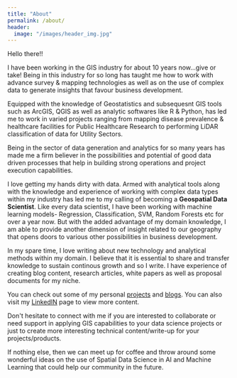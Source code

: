 ```yaml
---
title: "About"
permalink: /about/
header:
  image: "/images/header_img.jpg"
---
```


Hello there!!

I have been working in the GIS industry for about 10 years now...give or take! Being in this industry for so long has taught me how to work with advance survey & mapping technologies as well as on the use of complex data to generate insights that favour business development. 

Equipped with the knowledge of Geostatistics and subsequesnt GIS tools such as ArcGIS, QGIS as well as analytic softwares like R & Python, has led me to work in varied projects ranging from mapping disease prevalence & healthcare facilities for Public Healthcare Research to performing LiDAR classification of data for Utility Sectors. 

Being in the sector of data generation and analytics for so many years has made me a firm believer in the possibilities and potential of good data driven processes that help in building strong operations and project execution capabilities. 

I love getting my hands dirty with data. Armed with analytical tools along with the knowledge and experience of working with complex data types within my industry has led me to my calling of becoming a **Geospatial Data Scientist**. Like every data scientist, I have been working with machine learning models- Regression, Classification, SVM, Random Forests etc for over a year now. But with the added advantage of my domain knowledge, I am able to provide another dimension of insight related to our geography that opens doors to various other possibilities in business development.

In my spare time, I love writing about new technology and analytical methods within my domain. I believe that it is essential to share and transfer knowledge to sustain continous growth and so I write. I have experience of creating blog content, research articles, white papers as well as proposal documents for my niche. 

You can check out some of my personal [projects](https://veena1486.github.io/projects/) and [blogs](https://veena1486.github.io/). You can also visit my [LinkedIN](https://www.linkedin.com/in/veena-muralidharan-0765191b/) page to view more content.

Don't hesitate to connect with me if you are interested to collaborate or need support in applying GIS capabilities to your data science projects or just to create more interesting technical content/write-up for your projects/products.

If nothing else, then we can meet up for coffee and throw around some wonderful ideas on the use of Spatial Data Science in AI and Machine Learning that could help our community in the future. 



